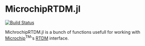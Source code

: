# MicrochipRTDM.jl

[![Build Status](https://travis-ci.org/cstook/MicrochipRTDM.jl.svg?branch=master)](https://travis-ci.org/cstook/MicrochipRTDM.jl)

MichrochipRTDM.jl is a bunch of functions usefull for working with [Microchip](http://www.microchip.com)<sup>TM</sup>'s [RTDM](http://ww1.microchip.com/downloads/en/DeviceDoc/70567A.pdf) interface.